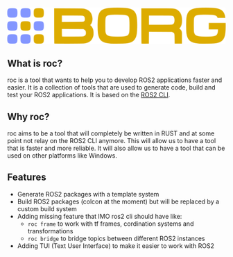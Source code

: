 <p align="center">
  <img src="images/roc.png" />
</p>


## What is roc?

roc is a tool that wants to help you to develop ROS2 applications faster and easier. It is a collection of tools that are used to generate code, build and test your ROS2 applications. It is based on the [ROS2 CLI](https://index.ros.org/doc/ros2/Tutorials/Colcon-Tutorial/).

## Why roc?

roc aims to be a tool that will completely be written in RUST and at some point not relay on the ROS2 CLI anymore. This will allow us to have a tool that is faster and more reliable. It will also allow us to have a tool that can be used on other platforms like Windows.

## Features

- Generate ROS2 packages with a template system
- Build ROS2 packages (colcon at the moment) but will be replaced by a custom build system
- Adding missing feature that IMO ros2 cli should have like:
    - `roc frame` to work with tf frames, cordination systems and transformations
    - `roc bridge` to bridge topics between different ROS2 instances
- Adding TUI (Text User Interface) to make it easier to work with ROS2